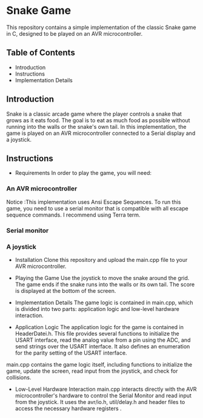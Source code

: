 # Snake Game
This repository contains a simple implementation of the classic Snake game in C, designed to be played on an AVR microcontroller.

## Table of Contents
- Introduction
- Instructions
- Implementation Details

## Introduction
Snake is a classic arcade game where the player controls a snake that grows as it eats food. The goal is to eat as much food as possible without running into the walls or the snake's own tail. In this implementation, the game is played on an AVR microcontroller connected to a Serial display and a joystick.

## Instructions
- Requirements
In order to play the game, you will need:

### An AVR microcontroller 
Notice :This implementation uses Ansi Escape Sequences. To run this game, you need to use a serial monitor that is compatible with all escape sequence commands. I recommend using Terra term.
### Serial monitor 
### A joystick

- Installation
Clone this repository and upload the main.cpp file to your AVR microcontroller.

- Playing the Game
Use the joystick to move the snake around the grid. The game ends if the snake runs into the walls or its own tail. The score is displayed at the bottom of the screen.

- Implementation Details
The game logic is contained in main.cpp, which is divided into two parts: application logic and low-level hardware interaction.

- Application Logic
The application logic for the game is contained in HeaderDatei.h. This file provides several functions to initialize the USART interface, read the analog value from a pin using the ADC, and send strings over the USART interface. It also defines an enumeration for the parity setting of the USART interface.

main.cpp contains the game logic itself, including functions to initialize the game, update the screen, read input from the joystick, and check for collisions.

- Low-Level Hardware Interaction
main.cpp interacts directly with the AVR microcontroller's hardware to control the Serial Monitor and read input from the joystick. It uses the avr/io.h, util/delay.h and header files to access the necessary hardware registers .











